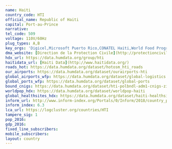 ```yaml
---
name: Haiti
country_code: HTI
official_name: Republic of Haiti
capital: Port-au-Prince
narrative:
tel_code: 509
voltage: 110V/60Hz
plug_types: A,B
key_orgs: 'Digicel,Microsoft Puerto Rico,CONATEL Haiti,World Food Program,Électricité D''Haïti,AHTIC'
dma_website: [Direction de la Protection Civile](http://protectioncivilehaiti.net/)
hdx_url: https://data.humdata.org/group/hti
haitidata_url: [Haiti Data](http://www.haitidata.org/)
roads_hot: https://data.humdata.org/dataset/hotosm_hti_roads
our_airports: https://data.humdata.org/dataset/ourairports-hti
global_airports_wfp: https://data.humdata.org/dataset/global-logistics
global_ports_wfp: https://data.humdata.org/dataset/global-ports
bound_cnigs: https://data.humdata.org/dataset/hti-polbndl-adm1-cnigs-zip
worldpop_hdx: https://data.humdata.org/dataset/worldpop-haiti
global_healthsites_hdx: https://data.humdata.org/dataset/haiti-healthsites
inform_url: http://www.inform-index.org/Portals/0/Inform/2018/country_profiles/HTI.pdf
inform_index: 6.3
lca_url: https://logcluster.org/countries/HTI
tampere_sig: 1
pop_2016:
gdp_2016:
fixed_line_subscribers:
mobile_subscribers:
layout: country
---
```

